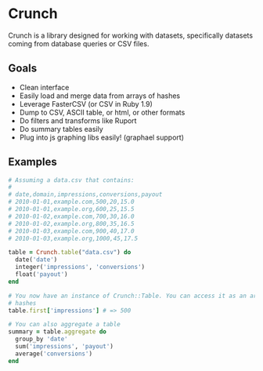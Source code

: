 # Crunch

Crunch is a library designed for working with datasets, specifically datasets
coming from database queries or CSV files.

## Goals

* Clean interface
* Easily load and merge data from arrays of hashes
* Leverage FasterCSV (or CSV in Ruby 1.9)
* Dump to CSV, ASCII table, or html, or other formats
* Do filters and transforms like Ruport
* Do summary tables easily
* Plug into js graphing libs easily! (graphael support)

## Examples

``` ruby
# Assuming a data.csv that contains:
#
# date,domain,impressions,conversions,payout
# 2010-01-01,example.com,500,20,15.0
# 2010-01-01,example.org,600,25,15.5
# 2010-01-02,example.com,700,30,16.0
# 2010-01-02,example.org,800,35,16.5
# 2010-01-03,example.com,900,40,17.0
# 2010-01-03,example.org,1000,45,17.5

table = Crunch.table("data.csv") do
  date('date')
  integer('impressions', 'conversions')
  float('payout')
end

# You now have an instance of Crunch::Table. You can access it as an array of
# hashes
table.first['impressions'] # => 500

# You can also aggregate a table
summary = table.aggregate do
  group_by 'date'
  sum('impressions', 'payout')
  average('conversions')
end
```
